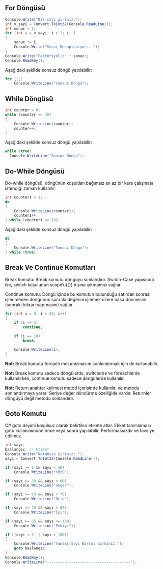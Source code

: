 ## For Döngüsü
```cs
Console.Write("Bir sayı giriniz:");
int v_sayi = Convert.ToInt32(Console.ReadLine());
int sonuc = 1;
for (int i = v_sayi; i > 1; i--)
{
    sonuc *= i;
    Console.Write("Sonuç Hesaplanıyor...");
}
Console.Write("Faktöriyeli:" + sonuc);
Console.ReadKey();
```

Aşağıdaki şekilde sonsuz döngü yapılabilir:
```cs
for (;;)
    Console.WriteLine("Sonsuz Döngü");
```

## While Döngüsü
```cs
int counter = 0;
while (counter <= 10)
{
    Console.WriteLine(counter);
    counter++;
}
```

Aşağıdaki şekilde sonsuz döngü yapılabilir:
```cs
while (true)
  Console.WriteLine("Sonsuz Döngü");
```

## Do-While Döngüsü
Do-while döngüsü, döngünün koşuldan bağımsız en az bir kere çalışması istendiği zaman kullanılır.
```cs
int counter1 = 1;
do
{
    Console.WriteLine(counter1);
    counter1++;
} while (counter1 <= 10);
```
            
Aşağıdaki şekilde sonsuz döngü yapılabilir:
```cs
do
{
    Console.WriteLine("Sonsuz Döngü");
} while (true);
```

## Break Ve Continue Komutları     
Break komutu: Break komutu döngüyü sonlandırır. Switch-Case yapısında ise, switch koşulunun 
scope’u({}) dışına çıkmamızı sağlar.

Continue komutu: Döngü içinde bu komutun bulunduğu satırdan sonrası işlenmeden döngünün sonraki değerini işlemek 
üzere başa dönmesini (sonraki tekrarı yapmasını) sağlar.
```cs
for (int i = 0; i < 20; i++)
{
    if (i == 5)
        continue;

    if (i == 10)
        break;

    Console.WriteLine(i);
}
```

**Not:** Break komutu foreach mekanizmasını sonlandırmak için de kullanabilir.

**Not:** Break komutu sadece döngülerde, switclerde ve foreachlerde kullanılırken, continue komutu sadece döngülerde kullanılır.

**Not:** Return anahtar kelimesi metod içerisinde kullanılır. ve metodu sonlandırmaya yarar. Geriye değer döndürme özelliğide vardır. Returnler döngüyü değil metodu sonlandırır.

## Goto Komutu
C# goto deyimi koşulsuz olarak belirtilen etikete atlar. Etiket tanımlaması
goto kullanımından önce veya sonra yapılabilir. Performassızdır ve tavsiye edilmez.

```cs
int sayı;
baslangıc: // Etiket
Console.Write("Notunuzu Giriniz: ");
sayı = Convert.ToInt32(Console.ReadLine());

if (sayı >= 0 && sayı < 50)
    Console.WriteLine("Kötü");

if (sayı >= 50 && sayı < 60)
    Console.WriteLine("Geçer");

if (sayı >= 60 && sayı < 70)
    Console.WriteLine("Orta");

if (sayı >= 70 && sayı < 85)
    Console.WriteLine("İyi");

if (sayı >= 85 && sayı <= 100)
    Console.WriteLine("Pekiyi");

if ((sayı < 0 || sayı > 100))
{
    Console.WriteLine("Yanlış Sayı Birimi Girdiniz.");
    goto baslangıc;
}
Console.ReadKey();
Console.WriteLine("--------------------------------------"); 
```
                       
